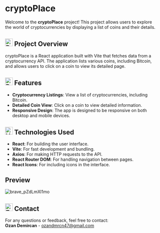 # cryptoPlace
Welcome to the **cryptoPlace** project! This project allows users to explore the world of cryptocurrencies by displaying a list of coins and their details.

## <img src="https://raw.githubusercontent.com/Tarikul-Islam-Anik/Animated-Fluent-Emojis/master/Emojis/Activities/Bullseye.png" alt="Bullseye" width="25" height="25" /> Project Overview
cryptoPlace is a React application built with Vite that fetches data from a cryptocurrency API. The application lists various coins, including Bitcoin, and allows users to click on a coin to view its detailed page.

## <img src="https://raw.githubusercontent.com/Tarikul-Islam-Anik/Animated-Fluent-Emojis/master/Emojis/Travel%20and%20places/Rocket.png" alt="Rocket" width="25" height="25" /> Features
- **Cryptocurrency Listings**: View a list of cryptocurrencies, including Bitcoin.
- **Detailed Coin View**: Click on a coin to view detailed information.
- **Responsive Design**: The app is designed to be responsive on both desktop and mobile devices.

## <img src="https://raw.githubusercontent.com/Tarikul-Islam-Anik/Animated-Fluent-Emojis/master/Emojis/Objects/Hammer%20and%20Wrench.png" alt="Hammer and Wrench" width="25" height="25" /> Technologies Used
- **React**: For building the user interface.
- **Vite**: For fast development and bundling.
- **Axios**: For making HTTP requests to the API.
- **React Router DOM**: For handling navigation between pages.
- **React Icons**: For including icons in the interface.

## Preview
![brave_pZdLmXl1mo](https://github.com/user-attachments/assets/638941d8-ce5b-417c-a9d0-734825779207)


## <img src="https://raw.githubusercontent.com/Tarikul-Islam-Anik/Animated-Fluent-Emojis/master/Emojis/Objects/E-Mail.png" alt="E-Mail" width="25" height="25" /> Contact
For any questions or feedback, feel free to contact:  
**Ozan Demircan** - ozandmrcn47@gmail.com
